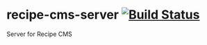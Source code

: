 # recipe-cms-server [![Build Status](https://travis-ci.org/nutthaka/recipe-cms-server.svg?branch=master)](https://travis-ci.org/nutthaka/recipe-cms-server)

Server for Recipe CMS
